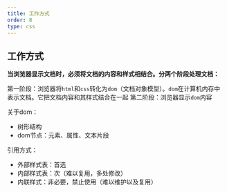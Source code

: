 ```yaml
---
title: 工作方式
order: 8
type: css
---
```


## 工作方式

**当浏览器显示文档时，必须将文档的内容和样式相结合。分两个阶段处理文档：**

第一阶段：浏览器将`html`和`css`转化为`dom`（文档对象模型）。`dom`在计算机内存中表示文档。它把文档内容和其样式结合在一起
第二阶段：浏览器显示`dom`内容

关于dom：
- 树形结构
- dom节点：元素、属性、文本片段

引用方式：
- 外部样式表：首选
- 内部样式表：次（难以复用，多处修改）
- 内联样式：非必要，禁止使用（难以维护以及复用）
